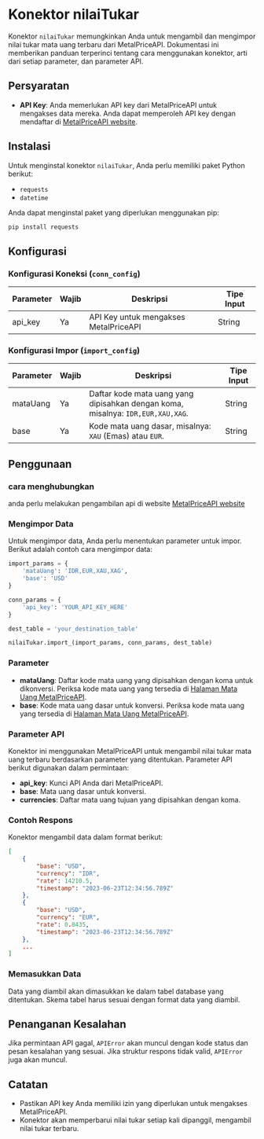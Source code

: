 # Konektor nilaiTukar

Konektor `nilaiTukar` memungkinkan Anda untuk mengambil dan mengimpor nilai tukar mata uang terbaru dari MetalPriceAPI. Dokumentasi ini memberikan panduan terperinci tentang cara menggunakan konektor, arti dari setiap parameter, dan parameter API.

## Persyaratan

- **API Key**: Anda memerlukan API key dari MetalPriceAPI untuk mengakses data mereka. Anda dapat memperoleh API key dengan mendaftar di [MetalPriceAPI website](https://metalpriceapi.com/).

## Instalasi

Untuk menginstal konektor `nilaiTukar`, Anda perlu memiliki paket Python berikut:
- `requests`
- `datetime`

Anda dapat menginstal paket yang diperlukan menggunakan pip:

```bash
pip install requests
```

## Konfigurasi

### Konfigurasi Koneksi (`conn_config`)

| Parameter | Wajib | Deskripsi                                    | Tipe Input |
|-----------|-------|----------------------------------------------|------------|
| api_key   | Ya    | API Key untuk mengakses MetalPriceAPI        | String     |

### Konfigurasi Impor (`import_config`)

| Parameter  | Wajib | Deskripsi                                                                                  | Tipe Input |
|------------|-------|--------------------------------------------------------------------------------------------|------------|
| mataUang   | Ya    | Daftar kode mata uang yang dipisahkan dengan koma, misalnya: `IDR,EUR,XAU,XAG`.             | String     |
| base       | Ya    | Kode mata uang dasar, misalnya: `XAU` (Emas) atau `EUR`.                                    | String     |

## Penggunaan

### cara menghubungkan

anda perlu melakukan pengambilan api di website [MetalPriceAPI website](https://metalpriceapi.com/)


### Mengimpor Data

Untuk mengimpor data, Anda perlu menentukan parameter untuk impor. Berikut adalah contoh cara mengimpor data:

```python
import_params = {
    'mataUang': 'IDR,EUR,XAU,XAG',
    'base': 'USD'
}

conn_params = {
    'api_key': 'YOUR_API_KEY_HERE'
}

dest_table = 'your_destination_table'

nilaiTukar.import_(import_params, conn_params, dest_table)
```

### Parameter

- **mataUang**: Daftar kode mata uang yang dipisahkan dengan koma untuk dikonversi. Periksa kode mata uang yang tersedia di [Halaman Mata Uang MetalPriceAPI](https://metalpriceapi.com/currencies).
- **base**: Kode mata uang dasar untuk konversi. Periksa kode mata uang yang tersedia di [Halaman Mata Uang MetalPriceAPI](https://metalpriceapi.com/currencies).

### Parameter API

Konektor ini menggunakan MetalPriceAPI untuk mengambil nilai tukar mata uang terbaru berdasarkan parameter yang ditentukan. Parameter API berikut digunakan dalam permintaan:

- **api_key**: Kunci API Anda dari MetalPriceAPI.
- **base**: Mata uang dasar untuk konversi.
- **currencies**: Daftar mata uang tujuan yang dipisahkan dengan koma.

### Contoh Respons

Konektor mengambil data dalam format berikut:

```json
[
    {
        "base": "USD",
        "currency": "IDR",
        "rate": 14210.5,
        "timestamp": "2023-06-23T12:34:56.789Z"
    },
    {
        "base": "USD",
        "currency": "EUR",
        "rate": 0.8435,
        "timestamp": "2023-06-23T12:34:56.789Z"
    },
    ...
]
```

### Memasukkan Data

Data yang diambil akan dimasukkan ke dalam tabel database yang ditentukan. Skema tabel harus sesuai dengan format data yang diambil.

## Penanganan Kesalahan

Jika permintaan API gagal, `APIError` akan muncul dengan kode status dan pesan kesalahan yang sesuai. Jika struktur respons tidak valid, `APIError` juga akan muncul.

## Catatan

- Pastikan API key Anda memiliki izin yang diperlukan untuk mengakses MetalPriceAPI.
- Konektor akan memperbarui nilai tukar setiap kali dipanggil, mengambil nilai tukar terbaru.
